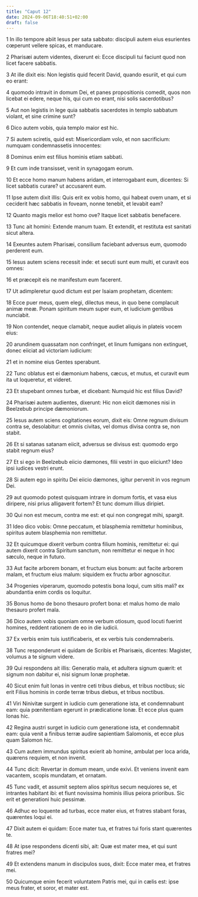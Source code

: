 ```yaml
---
title: "Caput 12"
date: 2024-09-06T18:40:51+02:00
draft: false
---
```




1 In illo tempore abiit Iesus per sata sabbato: discipuli autem eius esurientes cœperunt vellere spicas, et manducare.

2 Pharisæi autem videntes, dixerunt ei: Ecce discipuli tui faciunt quod non licet facere sabbatis.

3 At ille dixit eis: Non legistis quid fecerit David, quando esuriit, et qui cum eo erant:

4 quomodo intravit in domum Dei, et panes propositionis comedit, quos non licebat ei edere, neque his, qui cum eo erant, nisi solis sacerdotibus?

5 Aut non legistis in lege quia sabbatis sacerdotes in templo sabbatum violant, et sine crimine sunt?

6 Dico autem vobis, quia templo maior est hic.

7 Si autem sciretis, quid est: Misericordiam volo, et non sacrificium: numquam condemnassetis innocentes:

8 Dominus enim est filius hominis etiam sabbati.

9 Et cum inde transisset, venit in synagogam eorum.

10 Et ecce homo manum habens aridam, et interrogabant eum, dicentes: Si licet sabbatis curare? ut accusarent eum.

11 Ipse autem dixit illis: Quis erit ex vobis homo, qui habeat ovem unam, et si ceciderit hæc sabbatis in foveam, nonne tenebit, et levabit eam?

12 Quanto magis melior est homo ove? Itaque licet sabbatis benefacere.

13 Tunc ait homini: Extende manum tuam. Et extendit, et restituta est sanitati sicut altera.

14 Exeuntes autem Pharisæi, consilium faciebant adversus eum, quomodo perderent eum.

15 Iesus autem sciens recessit inde: et secuti sunt eum multi, et curavit eos omnes:

16 et præcepit eis ne manifestum eum facerent.

17 Ut adimpleretur quod dictum est per Isaiam prophetam, dicentem:

18 Ecce puer meus, quem elegi, dilectus meus, in quo bene complacuit animæ meæ. Ponam spiritum meum super eum, et iudicium gentibus nunciabit.

19 Non contendet, neque clamabit, neque audiet aliquis in plateis vocem eius:

20 arundinem quassatam non confringet, et linum fumigans non extinguet, donec eiiciat ad victoriam iudicium:

21 et in nomine eius Gentes sperabunt.

22 Tunc oblatus est ei dæmonium habens, cæcus, et mutus, et curavit eum ita ut loqueretur, et videret.

23 Et stupebant omnes turbæ, et dicebant: Numquid hic est filius David?

24 Pharisæi autem audientes, dixerunt: Hic non eiicit dæmones nisi in Beelzebub principe dæmoniorum.

25 Iesus autem sciens cogitationes eorum, dixit eis: Omne regnum divisum contra se, desolabitur: et omnis civitas, vel domus divisa contra se, non stabit.

26 Et si satanas satanam eiicit, adversus se divisus est: quomodo ergo stabit regnum eius?

27 Et si ego in Beelzebub eiicio dæmones, filii vestri in quo eiiciunt? Ideo ipsi iudices vestri erunt.

28 Si autem ego in spiritu Dei eiicio dæmones, igitur pervenit in vos regnum Dei.

29 aut quomodo potest quisquam intrare in domum fortis, et vasa eius diripere, nisi prius alligaverit fortem? Et tunc domum illius diripiet.

30 Qui non est mecum, contra me est: et qui non congregat mihi, spargit.

31 Ideo dico vobis: Omne peccatum, et blasphemia remittetur hominibus, spiritus autem blasphemia non remittetur.

32 Et quicumque dixerit verbum contra filium hominis, remittetur ei: qui autem dixerit contra Spiritum sanctum, non remittetur ei neque in hoc sæculo, neque in futuro.

33 Aut facite arborem bonam, et fructum eius bonum: aut facite arborem malam, et fructum eius malum: siquidem ex fructu arbor agnoscitur.

34 Progenies viperarum, quomodo potestis bona loqui, cum sitis mali? ex abundantia enim cordis os loquitur.

35 Bonus homo de bono thesauro profert bona: et malus homo de malo thesauro profert mala.

36 Dico autem vobis quoniam omne verbum otiosum, quod locuti fuerint homines, reddent rationem de eo in die iudicii.

37 Ex verbis enim tuis iustificaberis, et ex verbis tuis condemnaberis.

38 Tunc responderunt ei quidam de Scribis et Pharisæis, dicentes: Magister, volumus a te signum videre.

39 Qui respondens ait illis: Generatio mala, et adultera signum quærit: et signum non dabitur ei, nisi signum Ionæ prophetæ.

40 Sicut enim fuit Ionas in ventre ceti tribus diebus, et tribus noctibus; sic erit Filius hominis in corde terræ tribus diebus, et tribus noctibus.

41 Viri Ninivitæ surgent in iudicio cum generatione ista, et condemnabunt eam: quia pœnitentiam egerunt in prædicatione Ionæ. Et ecce plus quam Ionas hic.

42 Regina austri surget in iudicio cum generatione ista, et condemnabit eam: quia venit a finibus terræ audire sapientiam Salomonis, et ecce plus quam Salomon hic.

43 Cum autem immundus spiritus exierit ab homine, ambulat per loca arida, quærens requiem, et non invenit.

44 Tunc dicit: Revertar in domum meam, unde exivi. Et veniens invenit eam vacantem, scopis mundatam, et ornatam.

45 Tunc vadit, et assumit septem alios spiritus secum nequiores se, et intrantes habitant ibi: et fiunt novissima hominis illius peiora prioribus. Sic erit et generationi huic pessimæ.

46 Adhuc eo loquente ad turbas, ecce mater eius, et fratres stabant foras, quærentes loqui ei.

47 Dixit autem ei quidam: Ecce mater tua, et fratres tui foris stant quærentes te.

48 At ipse respondens dicenti sibi, ait: Quæ est mater mea, et qui sunt fratres mei?

49 Et extendens manum in discipulos suos, dixit: Ecce mater mea, et fratres mei.

50 Quicumque enim fecerit voluntatem Patris mei, qui in cælis est: ipse meus frater, et soror, et mater est.

